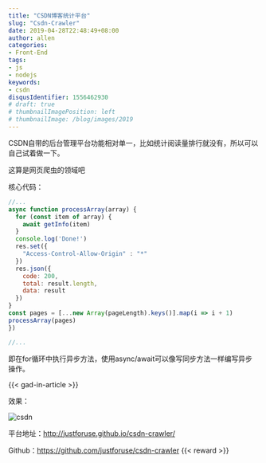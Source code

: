```yaml
---
title: "CSDN博客统计平台"
slug: "Csdn-Crawler"
date: 2019-04-28T22:48:49+08:00
author: allen
categories:
- Front-End
tags:
- js
- nodejs
keywords:
- csdn
disqusIdentifier: 1556462930
# draft: true
# thumbnailImagePosition: left
# thumbnailImage: /blog/images/2019
---
```


CSDN自带的后台管理平台功能相对单一，比如统计阅读量排行就没有，所以可以自己试着做一下。

<!--more-->

这算是网页爬虫的领域吧

核心代码：
```js
//...
async function processArray(array) {
  for (const item of array) {
    await getInfo(item)
  }
  console.log('Done!')
  res.set({
    "Access-Control-Allow-Origin" : "*"
  })
  res.json({
    code: 200,
    total: result.length,
    data: result
  })
}
const pages = [...new Array(pageLength).keys()].map(i => i + 1)
processArray(pages)
})

//...
```

即在for循环中执行异步方法，使用async/await可以像写同步方法一样编写异步操作。


{{< gad-in-article >}}

效果：

![csdn](/images/2019/4/csdn-crawler.png)

平台地址：http://justforuse.github.io/csdn-crawler/

Github：https://github.com/justforuse/csdn-crawler
{{< reward >}}
